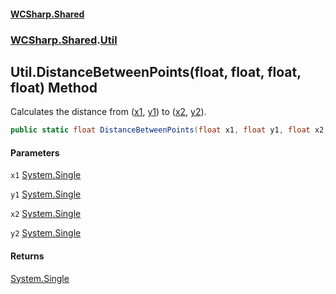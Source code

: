 #### [WCSharp.Shared](index.md 'index')
### [WCSharp.Shared](WCSharp.Shared.md 'WCSharp.Shared').[Util](WCSharp.Shared.Util.md 'WCSharp.Shared.Util')

## Util.DistanceBetweenPoints(float, float, float, float) Method

Calculates the distance from ([x1](WCSharp.Shared.Util.DistanceBetweenPoints(float,float,float,float).md#WCSharp.Shared.Util.DistanceBetweenPoints(float,float,float,float).x1 'WCSharp.Shared.Util.DistanceBetweenPoints(float, float, float, float).x1'), [y1](WCSharp.Shared.Util.DistanceBetweenPoints(float,float,float,float).md#WCSharp.Shared.Util.DistanceBetweenPoints(float,float,float,float).y1 'WCSharp.Shared.Util.DistanceBetweenPoints(float, float, float, float).y1')) to ([x2](WCSharp.Shared.Util.DistanceBetweenPoints(float,float,float,float).md#WCSharp.Shared.Util.DistanceBetweenPoints(float,float,float,float).x2 'WCSharp.Shared.Util.DistanceBetweenPoints(float, float, float, float).x2'), [y2](WCSharp.Shared.Util.DistanceBetweenPoints(float,float,float,float).md#WCSharp.Shared.Util.DistanceBetweenPoints(float,float,float,float).y2 'WCSharp.Shared.Util.DistanceBetweenPoints(float, float, float, float).y2')).

```csharp
public static float DistanceBetweenPoints(float x1, float y1, float x2, float y2);
```
#### Parameters

<a name='WCSharp.Shared.Util.DistanceBetweenPoints(float,float,float,float).x1'></a>

`x1` [System.Single](https://docs.microsoft.com/en-us/dotnet/api/System.Single 'System.Single')

<a name='WCSharp.Shared.Util.DistanceBetweenPoints(float,float,float,float).y1'></a>

`y1` [System.Single](https://docs.microsoft.com/en-us/dotnet/api/System.Single 'System.Single')

<a name='WCSharp.Shared.Util.DistanceBetweenPoints(float,float,float,float).x2'></a>

`x2` [System.Single](https://docs.microsoft.com/en-us/dotnet/api/System.Single 'System.Single')

<a name='WCSharp.Shared.Util.DistanceBetweenPoints(float,float,float,float).y2'></a>

`y2` [System.Single](https://docs.microsoft.com/en-us/dotnet/api/System.Single 'System.Single')

#### Returns
[System.Single](https://docs.microsoft.com/en-us/dotnet/api/System.Single 'System.Single')